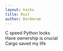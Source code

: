 ```yaml
---
layout: haiku
title: Rust
author: DorAmram
---
```


C speed Python looks<br>
Have ownership is crucial<br>
Cargo saved my life<br>
